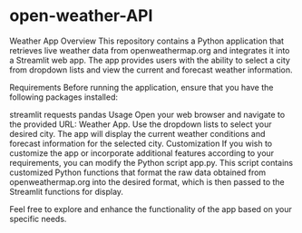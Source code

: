 # open-weather-API

Weather App
Overview
This repository contains a Python application that retrieves live weather data from openweathermap.org and integrates it into a Streamlit web app. The app provides users with the ability to select a city from dropdown lists and view the current and forecast weather information.

Requirements
Before running the application, ensure that you have the following packages installed:

streamlit
requests
pandas
Usage
Open your web browser and navigate to the provided URL: Weather App.
Use the dropdown lists to select your desired city.
The app will display the current weather conditions and forecast information for the selected city.
Customization
If you wish to customize the app or incorporate additional features according to your requirements, you can modify the Python script app.py. This script contains customized Python functions that format the raw data obtained from openweathermap.org into the desired format, which is then passed to the Streamlit functions for display.

Feel free to explore and enhance the functionality of the app based on your specific needs.
